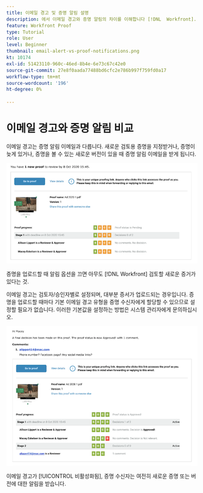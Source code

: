 ```yaml
---
title: 이메일 경고 및 증명 알림 설명
description: 에서 이메일 경고와 증명 알림의 차이를 이해합니다 [!DNL  Workfront].
feature: Workfront Proof
type: Tutorial
role: User
level: Beginner
thumbnail: email-alert-vs-proof-notifications.png
kt: 10174
exl-id: 51423110-960c-46ed-8b4e-6e73c67c42e0
source-git-commit: 27e8f0aada77488bd6cfc2e786b997f759fd0a17
workflow-type: tm+mt
source-wordcount: '196'
ht-degree: 0%

---
```


# 이메일 경고와 증명 알림 비교

이메일 경고는 증명 알림 이메일과 다릅니다. 새로운 검토용 증명을 지정받거나, 증명이 늦게 있거나, 증명을 볼 수 있는 새로운 버전이 있을 때 증명 알림 이메일을 받게 됩니다.

![검토할 새 증명이 있음을 나타내는 증명 알림 전자 메일의 이미지입니다.](assets/email-alert-1.png)

증명을 업로드할 때 알림 옵션을 끄면 아무도 [!DNL Workfront] 검토할 새로운 증거가 있다는 것.

이메일 경고는 검토자/승인자별로 설정되며, 대부분 증서가 업로드되는 경우입니다. 증명을 업로드할 때마다 기본 이메일 경고 유형을 증명 수신자에게 할당할 수 있으므로 설정할 필요가 없습니다. 이러한 기본값을 설정하는 방법은 시스템 관리자에게 문의하십시오.

![증명에 대한 결정이 있고 검토할 주석이 있음을 나타내는 이메일 경고 이미지입니다.](assets/email-alert-2.png)

이메일 경고가 [!UICONTROL 비활성화됨], 증명 수신자는 여전히 새로운 증명 또는 버전에 대한 알림을 받습니다.

<!--
# Learn more
* New proof email
* Late proof email
-->
